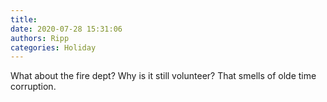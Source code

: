 ```yaml
---
title: 
date: 2020-07-28 15:31:06
authors: Ripp
categories: Holiday
---
```


 What about the fire dept? Why is it still volunteer? That smells of olde time corruption.
